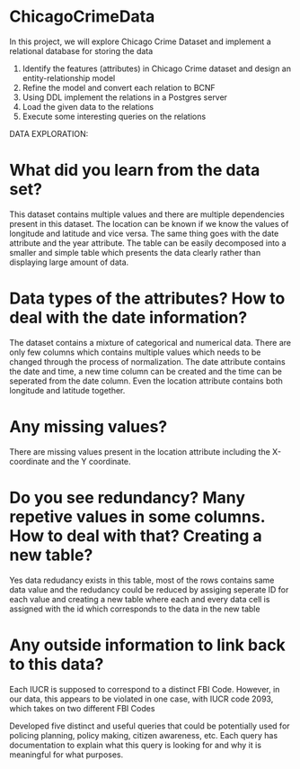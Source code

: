 # ChicagoCrimeData

In this project, we will explore Chicago Crime Dataset and implement a relational database for storing the data

1. Identify the features (attributes) in Chicago Crime dataset and design an entity-relationship model
2. Refine the model and convert each relation to BCNF
3. Using DDL implement the relations in a Postgres server
4. Load the given data to the relations
5. Execute some interesting queries on the relations


DATA EXPLORATION:


# What did you learn from the data set?
This dataset contains multiple values and there are multiple dependencies present in this dataset. The location can be known if we know the values of longitude and latitude and vice versa. The same thing goes with the date attribute and the year attribute. The table can be easily decomposed into a smaller and simple table which presents the data clearly rather than displaying large amount of data.

# Data types of the attributes? How to deal with the date information? 
The dataset contains a mixture of categorical and numerical data. There are only few columns which contains multiple values which needs to be changed through the process of normalization. The date attribute contains the date and time, a new time column can be created and the time can be seperated from the date column. Even the location attribute contains both longitude and latitude together.

# Any missing values?
There are missing values present in the location attribute including the X-coordinate and the Y coordinate.

# Do you see redundancy? Many repetive values in some columns. How to deal with that? Creating a new table?
Yes data redudancy exists in this table, most of the rows contains same data value and the redudancy could be reduced by assiging seperate ID for each value and creating a new table where each and every data cell is assigned with the id which corresponds to the data in the new table

# Any outside information to link back to this data?
Each IUCR is supposed to correspond to a distinct FBI Code. However, in our data, this appears to be violated in one case, with IUCR code 2093, which takes on two different FBI Codes



Developed five distinct and useful queries that could be potentially used for policing planning, policy making, citizen awareness, etc.
Each query has documentation to explain what this query is looking for and why it is meaningful for what purposes.
